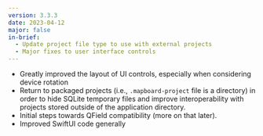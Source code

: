 ```yaml
---
version: 3.3.3
date: 2023-04-12
major: false
in-brief:
  - Update project file type to use with external projects
  - Major fixes to user interface controls
---
```


- Greatly improved the layout of UI controls, especially when considering device rotation
- Return to packaged projects (i.e., `.mapboard-project` file is a directory)
  in order to hide SQLite temporary files and improve interoperability
  with projects stored outside of the application directory.
- Initial steps towards QField compatibility (more on that later).
- Improved SwiftUI code generally
